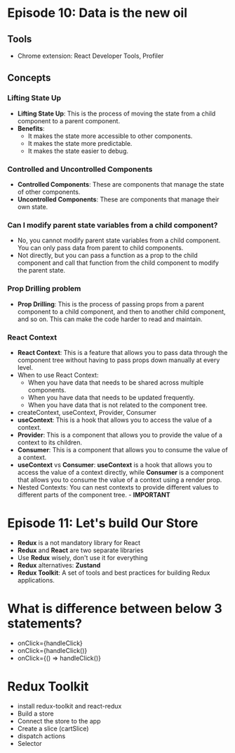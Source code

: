 # Episode 10: Data is the new oil

## Tools
- Chrome extension: React Developer Tools, Profiler

## Concepts

### Lifting State Up

- **Lifting State Up**: This is the process of moving the state from a child component to a parent component.
- **Benefits**:
  - It makes the state more accessible to other components.
  - It makes the state more predictable.
  - It makes the state easier to debug.

### Controlled and Uncontrolled Components

- **Controlled Components**: These are components that manage the state of other components.
- **Uncontrolled Components**: These are components that manage their own state.

### Can I modify parent state variables from a child component?

- No, you cannot modify parent state variables from a child component. You can only pass data from parent to child components.
- Not directly, but you can pass a function as a prop to the child component and call that function from the child component to modify the parent state.

### Prop Drilling problem

- **Prop Drilling**: This is the process of passing props from a parent component to a child component, and then to another child component, and so on. This can make the code harder to read and maintain.

### React Context

- **React Context**: This is a feature that allows you to pass data through the component tree without having to pass props down manually at every level.
- When to use React Context:
  - When you have data that needs to be shared across multiple components.
  - When you have data that needs to be updated frequently.
  - When you have data that is not related to the component tree.
- createContext, useContext, Provider, Consumer
- **useContext**: This is a hook that allows you to access the value of a context.
- **Provider**: This is a component that allows you to provide the value of a context to its children.
- **Consumer**: This is a component that allows you to consume the value of a context.
- **useContext** vs **Consumer**: **useContext** is a hook that allows you to access the value of a context directly, while **Consumer** is a component that allows you to consume the value of a context using a render prop.
- Nested Contexts: You can nest contexts to provide different values to different parts of the component tree. - **IMPORTANT**

# Episode 11: Let's build Our Store

- **Redux** is a not mandatory library for React
- **Redux** and **React** are two separate libraries
- Use **Redux** wisely, don't use it for everything
- **Redux** alternatives: **Zustand**
- **Redux Toolkit**: A set of tools and best practices for building Redux applications.

# What is difference between below 3 statements?
- onClick={handleClick}
- onClick={handleClick()}
- onClick={() => handleClick()}

# Redux Toolkit
- install redux-toolkit and react-redux
- Build a store
- Connect the store to the app
- Create a slice (cartSlice)
- dispatch actions
- Selector